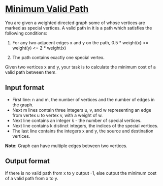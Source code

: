 # [Minimum Valid Path][link]

You are given a weighted directed graph some of whose vertices are marked as special vertices. A valid path in it is a path which satisfies the following conditions:

1. For any two adjacent edges x and y on the path, 0.5 \* weight(x) <= weight(y) <= 2 \* weight(x)

2. The path contains exactly one special vertex.

Given two vertices x and y, your task is to calculate the minimum cost of a valid path between them.

## Input format

- First line: n and m, the number of vertices and the number of edges in the graph.
- Next m lines contain three integers u, v, and w representing an edge from vertex u to vertex v, with a weight of w.
- Next line contains an integer k - the number of special vertices.
- Next line contains k distinct integers, the indices of the special vertices.
- The last line contains the integers x and y, the source and destination vertices.

**Note:** Graph can have multiple edges between two vertices.

## Output format

If there is no valid path from x to y output -1, else output the minimum cost of a valid path from x to y.

[link]: https://www.hackerearth.com/practice/algorithms/graphs/graph-representation/practice-problems/algorithm/minimum-valid-path-3dc5bd03/
